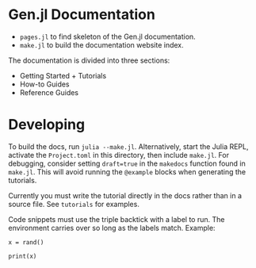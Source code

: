 # Gen.jl Documentation

- `pages.jl` to find skeleton of the Gen.jl documentation.
- `make.jl` to build the documentation website index.

The documentation is divided into three sections:
- Getting Started + Tutorials
- How-to Guides
- Reference Guides

# Developing

To build the docs, run `julia --make.jl`. Alternatively, start the Julia REPL, activate the `Project.toml` in this directory, then include `make.jl`. For debugging, consider setting `draft=true` in the `makedocs` function found in `make.jl`. This will avoid running the `@example` blocks when generating the tutorials.

Currently you must write the tutorial directly in the docs rather than in a source file. See `tutorials` for examples.

Code snippets must use the triple backtick with a label to run. The environment carries over so long as the labels match. Example:

```@example tutorial_1
x = rand()
```

```@example tutorial_1
print(x)
```
